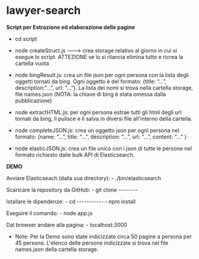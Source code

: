 # lawyer-search

**Script per Estrazione ed elaborazione delle pagine**

- cd script

- node createStruct.js ---> crea storage relativo al giorno in cui si esegue lo script. ATTEZIONE se lo si rilancia elimina tutto e ricrea la cartella vuota

- node bingResult.js: crea un file json per ogni persona con la lista degli oggetti tornati da bing. Ogni oggetto è del formato: {title: “...”, description:”...”, url: ”...”}. La lista dei nomi si trova nella cartella storage, file names.json
(NOTA: la chiave di bing è stata omessa dalla pubblicazione)

- node extractHTML.js: per ogni persona estrae tutti gli html degli url tornati da bing, li pulisce e li salva in diversi file all'interno della cartella. 

- node completeJSON.js: crea un oggetto json per ogni persona nel formato:  {name: “...”, title: “...”, description: “...”, url: “...”, content: “...” }

- node elasticJSON.js: crea un file unico con i json di tutte le persone nel formato richiesto dalle bulk API di Elasticsearch.

**DEMO**

Avviare Elasticseach (dalla sua directory):
	- ./bin/elasticsearch

Scaricare la repository da GitHub:
	- git clone --------

Istallare le dipendenze:
	- cd -----------
	- npm install

Eseguire il comando:
	- node app.js

Dal browser andare alla pagina:
	- localhost:3000
	
* Note: Per la Demo sono state indicizzate circa 50 pagine a persona per 45 persone. L'elenco delle persone indicizzate si trova nel file names.json della cartella storage.
